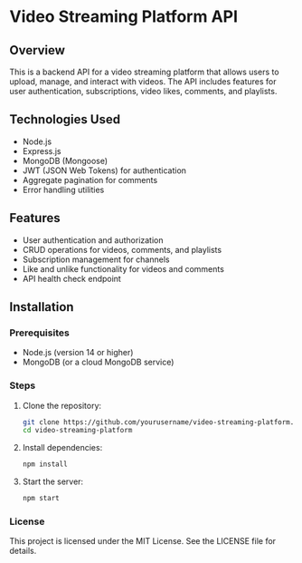 # Video Streaming Platform API

## Overview
This is a backend API for a video streaming platform that allows users to upload, manage, and interact with videos. The API includes features for user authentication, subscriptions, video likes, comments, and playlists.

## Technologies Used
- Node.js
- Express.js
- MongoDB (Mongoose)
- JWT (JSON Web Tokens) for authentication
- Aggregate pagination for comments
- Error handling utilities

## Features
- User authentication and authorization
- CRUD operations for videos, comments, and playlists
- Subscription management for channels
- Like and unlike functionality for videos and comments
- API health check endpoint

## Installation

### Prerequisites
- Node.js (version 14 or higher)
- MongoDB (or a cloud MongoDB service)

### Steps
1. Clone the repository:
   ```bash
   git clone https://github.com/yourusername/video-streaming-platform.git
   cd video-streaming-platform

2. Install dependencies:
    ```bash
    npm install
3. Start the server:

    ```bash
    npm start

### License
This project is licensed under the MIT License. See the LICENSE file for details.



